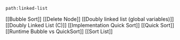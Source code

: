 ```expander
path:linked-list
```
[[Bubble Sort]]
[[Delete Node]]
[[Doubly linked list (global variables)]]
[[Doubly Linked List (C)]]
[[Implementation Quick Sort]]
[[Quick Sort]]
[[Runtime Bubble vs QuickSort]]
[[Sort List]]
